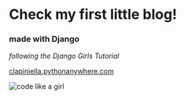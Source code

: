 # Check my first little blog!
### made with Django
_following the Django Girls Tutorial_ 

[clapiniella.pythonanywhere.com](clapiniella.pythonanywhere.com)

![code like a girl](https://media.giphy.com/media/ZG719ozZxGuThHBckn/giphy.gif)
